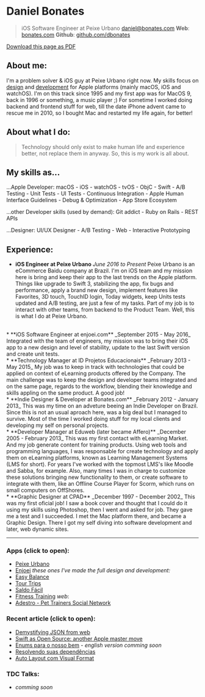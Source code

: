 # Daniel Bonates
> iOS Software Engineer at Peixe Urbano
> daniel@bonates.com
> **Web**: [bonates.com](http://bonates.com)
> **Github**: [github.com/dbonates](https://github.com/dbonates)

[Download this page as PDF](http://bonates.com/cv/danielbonates-cv-2017.pdf)

## About me:
I'm a problem solver & iOS guy at Peixe Urbano right now. My skills focus on [design](https://dribbble.com/dbonates) and [development](http://bonates.com/index.html#easybalance) for Apple platforms (mainly macOS, iOS and watchOS). I'm on this track since 1995 and my first app was for MacOS 9, back in 1996 or something, a music player ;) For sometime I worked doing backend and frontend stuff for web, till the date iPhone advent came to rescue me in 2010, so I bought Mac and restarted my life again, for better!

## About what I do:
> Technology should only exist to make human life and experience better, not replace them in anyway. So, this is my work is all about.


## My skills as...

...Apple Developer:
macOS - iOS - watchOS - tvOS - ObjC - Swift - A/B Testing - Unit Tests - UI Tests - Continuous Integration - Apple Human Interface Guidelines - Debug & Optimization - App Store Ecosystem

...other Developer skills (used by demand):
Git addict - Ruby on Rails - REST APIs

...Designer:
UI/UX Designer - A/B Testing - Web - Interactive Prototyping

## Experience:

* **iOS Engineer at Peixe Urbano**
_June 2016 to Present_
Peixe Urbano is an eCommerce Baidu company at Brazil. I'm on iOS team and my mission here is bring and keep their app to the last trends on the Apple platform. Things like upgrade to Swift 3, stabilizing the app, fix bugs and performance, apply a brand new design, implement features like Favorites, 3D touch, TouchID login, Today widgets, keep Units tests updated and A/B testing, are just a few of my tasks. Part of my job is to interact with other teams, from backend to the Product Team. Well, this is what I do at Peixe Urbano.
<br>
* **iOS Software Engineer at enjoei.com**
_September 2015 - May 2016_
Integrated with the team of engineers, my mission was to bring their iOS app to a new design and level of stability, update to the last Swift version and create unit tests.
<br>
* **Technology Manager at ID Projetos Educacionais**
_February 2013 - May 2015_
My job was to keep in track with technologies that could be applied on context of eLearning products offered by the Company. The main challenge was to keep the design and developer teams integrated and on the same page, regards to the workflow, blending their knowledge and skills appling on the same product. A good job!
<br>
* **Indie Designer & Developer at Bonates.com**
_February 2012 - January 2013_
This was my time on an adveture beeing an Indie Developer on Brazil. Since this is not an usual aproach here, was a big deal but I managed to survive. Most of the time I worked doing stuff for my local clients and developing my self on personal projects.
<br>
* **Developer Manager at Eduweb (later became Affero)**
_December 2005 - February 2013_
This was my first contact with eLearning Market. And my job generate content for training products. Using web tools and programming languages, I was responsable for create technology and apply them on eLearning platforms, known as Learning Management Systems (LMS for short). For years I've worked with the topmost LMS's like Moodle and Sabba, for example. Also, many times I was in charge to customize these solutions bringing new functionality to them, or create software to integrate with them, like an Offline Course Player for Scorm, which runs on small computers on OffShores.
<br>
* **Graphic Designer at CPAD**
_December 1997 - December 2002_
This was my first oficial job! I saw a book cover and thought that I could do it using my skills using Photoshop, then I went and asked for job. They gave me a test and I succeeded. I met the Mac platform there, and became a Graphic Design. There I got my self diving into software development and later, web dynamic sites. 

<br>

----

### Apps (click to open):

* [Peixe Urbano](https://itunes.apple.com/br/app/peixe-urbano-ofertas/id423021834?mt=8)
* [Enjoei](https://itunes.apple.com/br/app/enjoei-p/id783409492?mt=8)
_these ones I've made the full design and development:_
* [Easy Balance](https://itunes.apple.com/us/app/easy-balance/id393762832?mt=8)
* [Tour Trips](http://bonates.com/index.html#tourtrips)
* [Saldo Fácil](http://bonates.com/index.html#easybalance)
* [Fitness Training](http://bonates.com/index.html#fitness)
_web_:
* [Adestro - Pet Trainers Social Network](http://bonates.com/index.html#adestro)

### Recent article (click to open):

  - [Demystifying JSON from web](https://medium.com/@danielbonates/demystifying-json-from-web-to-objects-70897196fe6f#.xikc856sr)
  - [Swift as Open Source: another Apple master move](https://medium.com/@danielbonates/swift-as-open-source-another-apple-master-move-cd6894462f18#.2qny3nvf9)
  - [Enums para o nosso bem](http://equinocios.com/ios/2017/03/17/swift-enums/) - _english version comming soon_
  - [Resolvendo suas dependências](http://equinocios.com/ios/2016/03/02/ios-web-e-json-sem-dependencias/)
  - [Auto Layout com Visual Format](http://equinocios.com/ios/2016/03/21/visual-format/)

### TDC Talks:
- _comming soon_
